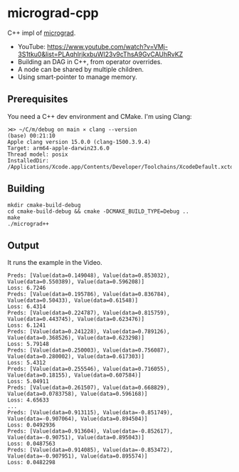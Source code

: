 # micrograd-cpp

C++ impl of [micrograd](https://github.com/karpathy/micrograd).

- YouTube: https://www.youtube.com/watch?v=VMj-3S1tku0&list=PLAqhIrjkxbuWI23v9cThsA9GvCAUhRvKZ
- Building an DAG in C++, from operator overrides.
- A node can be shared by multiple children.
- Using smart-pointer to manage memory.

## Prerequisites

You need a C++ dev environment and CMake. I'm using Clang:

```
⋊> ~/C/m/debug on main ⨯ clang --version                                                                                                                                                                                                                          (base) 00:21:10
Apple clang version 15.0.0 (clang-1500.3.9.4)
Target: arm64-apple-darwin23.6.0
Thread model: posix
InstalledDir: /Applications/Xcode.app/Contents/Developer/Toolchains/XcodeDefault.xctoolchain/usr/bin
```

## Building

```
mkdir cmake-build-debug
cd cmake-build-debug && cmake -DCMAKE_BUILD_TYPE=Debug ..
make
./micrograd++
```

## Output

It runs the example in the Video.

```
Preds: [Value(data=0.149048), Value(data=0.853032), Value(data=0.550389), Value(data=0.596208)]
Loss: 6.7246
Preds: [Value(data=0.195786), Value(data=0.836784), Value(data=0.50433), Value(data=0.61548)]
Loss: 6.4314
Preds: [Value(data=0.224787), Value(data=0.815759), Value(data=0.443745), Value(data=0.623476)]
Loss: 6.1241
Preds: [Value(data=0.241228), Value(data=0.789126), Value(data=0.368526), Value(data=0.623298)]
Loss: 5.79148
Preds: [Value(data=0.250003), Value(data=0.756087), Value(data=0.280002), Value(data=0.617303)]
Loss: 5.4312
Preds: [Value(data=0.255546), Value(data=0.716055), Value(data=0.18155), Value(data=0.607584)]
Loss: 5.04911
Preds: [Value(data=0.261507), Value(data=0.668829), Value(data=0.0783758), Value(data=0.596168)]
Loss: 4.65633
...
Preds: [Value(data=0.913115), Value(data=-0.851749), Value(data=-0.907064), Value(data=0.894504)]
Loss: 0.0492936
Preds: [Value(data=0.913604), Value(data=-0.852617), Value(data=-0.90751), Value(data=0.895043)]
Loss: 0.0487563
Preds: [Value(data=0.914085), Value(data=-0.853472), Value(data=-0.907951), Value(data=0.895574)]
Loss: 0.0482298
```
